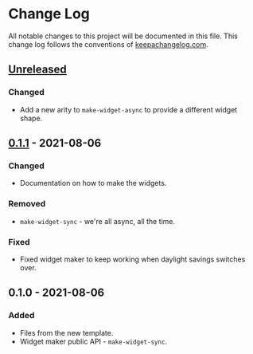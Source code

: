 # Change Log
All notable changes to this project will be documented in this file. This change log follows the conventions of [keepachangelog.com](http://keepachangelog.com/).

## [Unreleased]
### Changed
- Add a new arity to `make-widget-async` to provide a different widget shape.

## [0.1.1] - 2021-08-06
### Changed
- Documentation on how to make the widgets.

### Removed
- `make-widget-sync` - we're all async, all the time.

### Fixed
- Fixed widget maker to keep working when daylight savings switches over.

## 0.1.0 - 2021-08-06
### Added
- Files from the new template.
- Widget maker public API - `make-widget-sync`.

[Unreleased]: https://sourcehost.site/your-name/flexi-task/compare/0.1.1...HEAD
[0.1.1]: https://sourcehost.site/your-name/flexi-task/compare/0.1.0...0.1.1
